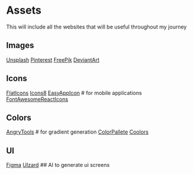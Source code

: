 # Assets
This will include all the websites that will be useful throughout my journey


## Images
[Unsplash](https://unsplash.com/)
[Pinterest](https://pinterest.com/)
[FreePik](https://www.freepik.com/)
[DeviantArt](https://www.deviantart.com/)


## Icons
[FlatIcons](https://www.flaticon.com/icons)
[Icons8](https://icons8.com/icons)
[EasyAppIcon](https://easyappicon.com/)  # for mobile applications
[FontAwesomeReactIcons](https://fontawesome.com/icons/react?f=brands&s=solid)


## Colors

[AngryTools](https://angrytools.com/gradient/)  # for gradient generation
[ColorPallete](https://colorhunt.co/)
[Coolors](https://coolors.co/)

## UI
[Figma](https://www.figma.com/)
[UIzard](https://uizard.com) ## AI to generate ui screens


